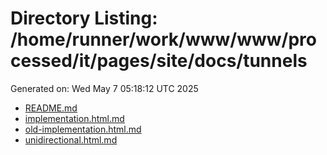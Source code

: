 # Directory Listing: /home/runner/work/www/www/processed/it/pages/site/docs/tunnels
Generated on: Wed May  7 05:18:12 UTC 2025

- [README.md](README.md)
- [implementation.html.md](implementation.html.md)
- [old-implementation.html.md](old-implementation.html.md)
- [unidirectional.html.md](unidirectional.html.md)
